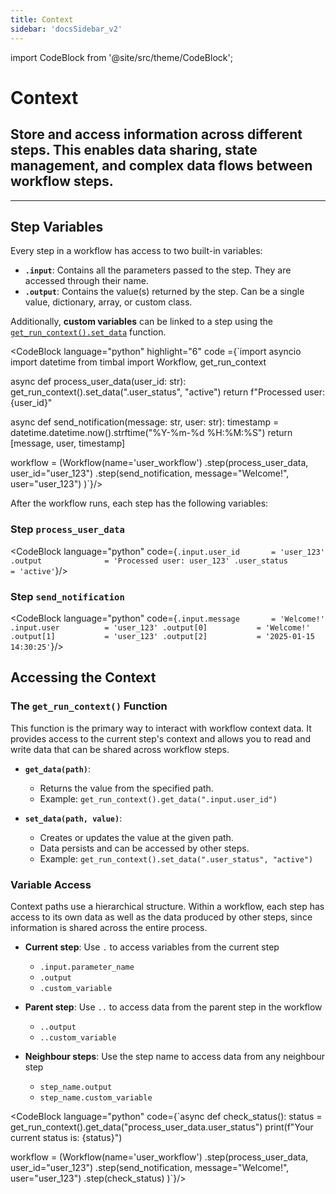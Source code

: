 ```yaml
---
title: Context 
sidebar: 'docsSidebar_v2'
---
```

import CodeBlock from '@site/src/theme/CodeBlock';

# Context

<h2 className="subtitle" style={{marginTop: '-17px', fontSize: '1.1rem', fontWeight: 'normal'}}>
Store and access information across different steps. 
This enables data sharing, state management, and complex data flows between workflow steps.
</h2>

---



## Step Variables

Every step in a workflow has access to two built-in variables:

- **`.input`**: Contains all the parameters passed to the step. They are accessed through their name.
- **`.output`**: Contains the value(s) returned by the step. Can be a single value, dictionary, array, or custom class.

Additionally, **custom variables** can be linked to a step using the [`get_run_context().set_data`](#the-get_run_context-function) function.

<CodeBlock language="python" highlight="6" code ={`import asyncio
import datetime
from timbal import Workflow, get_run_context

async def process_user_data(user_id: str):
    get_run_context().set_data(".user_status", "active")
    return f"Processed user: {user_id}"

async def send_notification(message: str, user: str):
    timestamp = datetime.datetime.now().strftime("%Y-%m-%d %H:%M:%S")
    return [message, user, timestamp]


workflow = (Workflow(name='user_workflow')
    .step(process_user_data, user_id="user_123")
    .step(send_notification, message="Welcome!", user="user_123")
)`}/>

After the workflow runs, each step has the following variables:

### Step `process_user_data`
<CodeBlock language="python" code={`.input.user_id       = 'user_123'
.output              = 'Processed user: user_123'
.user_status         = 'active'`}/>

### Step `send_notification`
<CodeBlock language="python" code={`.input.message       = 'Welcome!'
.input.user          = 'user_123'
.output[0]           = 'Welcome!'
.output[1]           = 'user_123'
.output[2]           = '2025-01-15 14:30:25'`}/>


## Accessing the Context
### The `get_run_context()` Function
This function is the primary way to interact with workflow context data. It provides access to the current step's context and allows you to read and write data that can be shared across workflow steps.

- **`get_data(path)`**:
  - Returns the value from the specified path.
  - Example: `get_run_context().get_data(".input.user_id")`

- **`set_data(path, value)`**:
  - Creates or updates the value at the given path.
  - Data persists and can be accessed by other steps.
  - Example: `get_run_context().set_data(".user_status", "active")`


### Variable Access
Context paths use a hierarchical structure. Within a workflow, each step has access to its own data as well as the data produced by other steps, since information is shared across the entire process.

- **Current step**: Use `.` to access variables from the current step
  - `.input.parameter_name`
  - `.output`
  - `.custom_variable`

- **Parent step**: Use `..` to access data from the parent step in the workflow
  - `..output`
  - `..custom_variable`

- **Neighbour steps**: Use the step name to access data from any neighbour step
  - `step_name.output`
  - `step_name.custom_variable`



<!-- To access context variables within your step functions, use the `get_run_context()` function: -->

<CodeBlock language="python" code={`async def check_status():
    status = get_run_context().get_data("process_user_data.user_status")
    print(f"Your current status is: {status}")


workflow = (Workflow(name='user_workflow')
    .step(process_user_data, user_id="user_123")
    .step(send_notification, message="Welcome!", user="user_123")
    .step(check_status)
)`}/>

